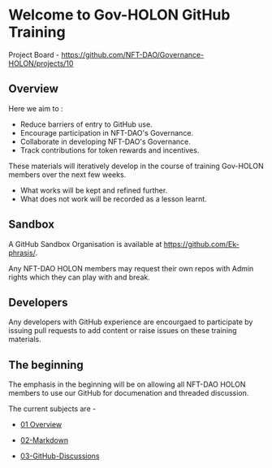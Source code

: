 # Welcome to Gov-HOLON GitHub Training

Project Board - https://github.com/NFT-DAO/Governance-HOLON/projects/10

## Overview 

Here we aim to :

* Reduce barriers of entry to GitHub use.
* Encourage participation in NFT-DAO's Governance.
* Collaborate in developing NFT-DAO's Governance.
* Track contributions for token rewards and incentives.

These materials will iteratively develop in the course of training Gov-HOLON members over the next few weeks.
* What works will be kept and refined further.
* What does not work will be recorded as a lesson learnt.

## Sandbox 

A GitHub Sandbox Organisation is available at https://github.com/Ek-phrasis/. 

Any NFT-DAO HOLON members may request their own repos with Admin rights which they can play with and break.

## Developers

Any developers with GitHub experience are encourgaed to participate by issuing pull requests to add content or raise issues on these training materials.

## The beginning

The emphasis in the beginning will be on allowing all NFT-DAO HOLON members to use our GitHub for documenation and threaded discussion.

The current subjects are - 

* [01 Overview](01-Overview.md)

* [02-Markdown](02-Markdown.md)

* [03-GitHub-Discussions](03-GitHub-Discussions.md )

